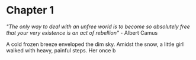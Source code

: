 
# Chapter 1

*"The only way to deal with an unfree world is to become so absolutely free that your very existence is an act of rebellion"*  - Albert Camus

A cold frozen breeze enveloped the dim sky. Amidst the snow, a little girl walked with heavy, painful steps. Her once b